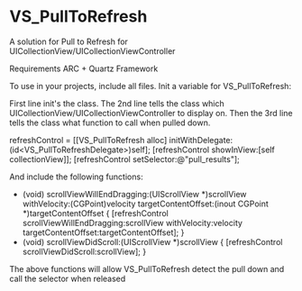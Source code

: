 VS_PullToRefresh
================

A solution for Pull to Refresh for UICollectionView/UICollectionViewController


Requirements ARC + Quartz Framework


To use in your projects, include all files.
Init a variable for VS_PullToRefresh:

First line init's the class. The 2nd line tells the class which UICollectionView/UICollectionViewController to display on. Then the 3rd line tells the class what function to call when pulled down.

refreshControl = [[VS_PullToRefresh alloc] initWithDelegate:(id<VS_PullToRefreshDelegate>)self];
[refreshControl showInView:[self collectionView]];
[refreshControl setSelector:@"pull_results"];


And include the following functions:

- (void) scrollViewWillEndDragging:(UIScrollView *)scrollView withVelocity:(CGPoint)velocity targetContentOffset:(inout CGPoint *)targetContentOffset {
	[refreshControl scrollViewWillEndDragging:scrollView withVelocity:velocity targetContentOffset:targetContentOffset];
}
- (void) scrollViewDidScroll:(UIScrollView *)scrollView {
	[refreshControl scrollViewDidScroll:scrollView];
} 

The above functions will allow VS_PullToRefresh detect the pull down and call the selector when released